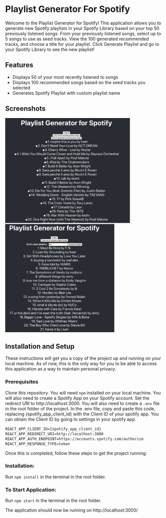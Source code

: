# Playlist Generator For Spotify

Welcome to the Playlist Generator for Spotify! This application allows you to generate new Spotify playlists in your Spotify Library based on your top 50 previously listened songs. From your previously listened songs, select up to 5 songs to use as seed tracks. View the 100 generated recommended tracks, and choose a title for your playlist. Click Generate Playlist and go to your Spotify Library to see the new playlist! 

## Features
* Displays 50 of your most recently listened to songs 
* Displays 100 recommended songs based on the seed tracks you selected
* Generates Spotify Playlist with custom playlist name

## Screenshots
<img src="/src/assets/screenshots/previous.png?raw=true" alt="Previously Listened" width="400"> <img src="/src/assets/screenshots/generate.png?raw=true" alt="Generated" width="350">

## Installation and Setup
These instructions will get you a copy of the project up and running on your local machine. As of now, this is the only way for you to be able to access this application as a way to maintain personal privacy. 

### Prerequisites
Clone this repository. You will need ```npm``` installed on your local machine. You will also need to create a Spotify App on your Spotify account. Set the redirect URI to http://localhost:3000. You will also need to create a ```.env``` file in the root folder of the project. In the .env file, copy and paste this code, replacing {spotify_app_client_id} with the Client ID of your spotify app. You can obtain the Client ID by going to settings in your spotify app.
```
REACT_APP_CLIENT_ID={spotify_app_client_id}
REACT_APP_REDIRECT_URI=http://localhost:3000
REACT_APP_AUTH_ENDPOINT=https://accounts.spotify.com/authorize
REACT_APP_RESPONSE_TYPE=token
```

Once this is completed, follow these steps to get the project running: 

### Installation: 
Run ```npm install``` in the terminal in the root folder. 

### To Start Application: 
Run ```npm start``` in the terminal in the root folder. 

The application should now be running on http://localhost:3000/
